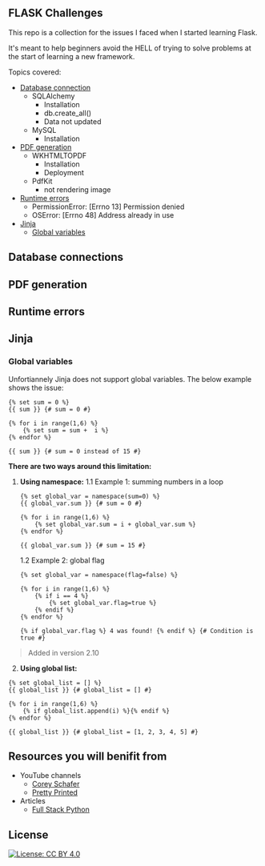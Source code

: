## FLASK Challenges
This repo is a collection for the issues I faced when I started learning Flask.

It's meant to help beginners avoid the HELL of trying to solve problems at the start of learning a new framework.

Topics covered:
 - [Database connection](#Database-connections)
	 - SQLAlchemy
		 - Installation
		 - db.create_all()
		 - Data not updated
	 - MySQL
		 - Installation
 - [PDF generation](#PDF-generation)
	 - WKHTMLTOPDF
		 - Installation
		 - Deployment
	 - PdfKit
		 - not rendering image
 - [Runtime errors](#Runtime-errors)
	 - PermissionError: [Errno 13] Permission denied
	 - OSError: [Errno 48] Address already in use
 - [Jinja](#Jinja)
	 - [Global variables](#Global-variables)

## Database connections
##  PDF generation
## Runtime errors
## Jinja
### Global variables
Unfortiannely Jinja does not support global variables. The below example shows the issue:
```jinja2
{% set sum = 0 %}
{{ sum }} {# sum = 0 #}

{% for i in range(1,6) %}  
	{% set sum = sum +  i %}  
{% endfor %}

{{ sum }} {# sum = 0 instead of 15 #}
```
**There are two ways around this limitation:**
 1. **Using namespace:**
	 1.1 Example 1: summing numbers in a loop 
	```jinja2
	{% set global_var = namespace(sum=0) %}  
	{{ global_var.sum }} {# sum = 0 #}

	{% for i in range(1,6) %}  
	    {% set global_var.sum = i + global_var.sum %}  
	{% endfor %}

	{{ global_var.sum }} {# sum = 15 #}
	```
	 1.2 Example 2: global flag 
	```jinja2
	{% set global_var = namespace(flag=false) %}  
	  
	{% for i in range(1,6) %}  
	    {% if i == 4 %}  
	        {% set global_var.flag=true %}  
	    {% endif %}  
	{% endfor %}  
	  
	{% if global_var.flag %} 4 was found! {% endif %} {# Condition is true #}
	```
> Added in version 2.10
 2. **Using global list:**
```jinja2
{% set global_list = [] %}  
{{ global_list }} {# global_list = [] #}  

{% for i in range(1,6) %}  
    {% if global_list.append(i) %}{% endif %}  
{% endfor %}  
  
{{ global_list }} {# global_list = [1, 2, 3, 4, 5] #}
```
## Resources you will benifit from
 - YouTube channels
	 -  [Corey Schafer](https://www.youtube.com/c/Coreyms)
	 - [Pretty Printed](https://www.youtube.com/c/PrettyPrintedTutorials)
 - Articles
	 - [Full Stack Python](https://www.fullstackpython.com)

## License

[![License: CC BY 4.0](https://img.shields.io/badge/License-CC%20BY%204.0-lightgrey.svg)](https://creativecommons.org/licenses/by/4.0/)
